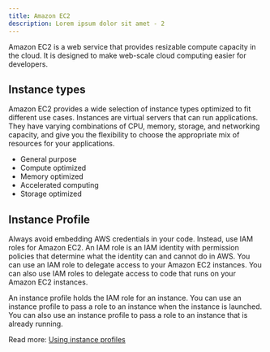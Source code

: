 ```yaml
---
title: Amazon EC2
description: Lorem ipsum dolor sit amet - 2
---
```


Amazon EC2 is a web service that provides resizable compute capacity in the cloud. It is designed to make web-scale cloud computing easier for developers.

## Instance types

Amazon EC2 provides a wide selection of instance types optimized to fit different use cases. Instances are virtual servers that can run applications. They have varying combinations of CPU, memory, storage, and networking capacity, and give you the flexibility to choose the appropriate mix of resources for your applications.

- General purpose
- Compute optimized
- Memory optimized
- Accelerated computing
- Storage optimized

## Instance Profile

Always avoid embedding AWS credentials in your code. Instead, use IAM roles for Amazon EC2. An IAM role is an IAM identity with permission policies that determine what the identity can and cannot do in AWS. You can use an IAM role to delegate access to your Amazon EC2 instances. You can also use IAM roles to delegate access to code that runs on your Amazon EC2 instances.

An instance profile holds the IAM role for an instance. You can use an instance profile to pass a role to an instance when the instance is launched. You can also use an instance profile to pass a role to an instance that is already running.

Read more: [Using instance profiles](https://docs.aws.amazon.com/IAM/latest/UserGuide/id_roles_use_switch-role-ec2_instance-profiles.html)